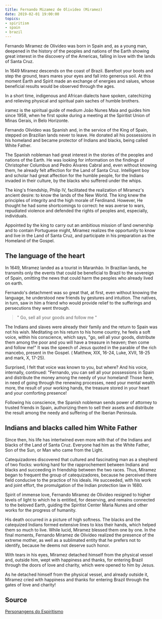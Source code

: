 ```yaml
---
title: Fernando Mizamez de Olivideo (Miramez)
date: 2019-02-01 19:00:00
topics: 
- spiritism
- spain
- brazil
---
```


Fernando Miramez de Olivídeo was born in Spain and, as a young man, deepened in
the history of the peoples and nations of the Earth showing great interest in
the discovery of the Americas, falling in love with the lands of Santa Cruz.

In 1649 Miramez descends on the coast of Brazil. Barefoot your boots and step
the ground, tears mares your eyes and fall into generous soil. At this moment
Earth and Spirit made an exchange of energies and values, whose beneficial
results would be observed through the ages.  

In a short time, indigenous and African dialects have spoken, catechizing and
relieving physical and spiritual pain saches of humble brothers.

iramez is the spiritual guide of medium João Nunes Maia and guides him since
1958, when he first spoke during a meeting at the Spiritist Union of Minas
Gerais, in Belo Horizonte. 

Fernando Olivídeo was Spanish and, in the service of the King of Spain, stepped
on Brazilian lands never to leave. He donated all his possessions in his
homeland and became protector of Indians and blacks, being called White Father.

The Spanish nobleman had great interest in the stories of the peoples and
nations of the Earth. He was looking for information on the findings of
Christopher Columbus and Pedro Álvares Cabral and, even without knowing them, he
already felt affection for the Land of Santa Cruz. Intelligent boy and scholar
had great affection for the humble people, for the Indians invaded in their
culture, by the blacks who suffered under the whips.

The king's friendship, Philip IV, facilitated the realization of Miramez's
ancient desire: to know the lands of the New World. The king knew the principles
of integrity and the high morale of Ferdinand. However, He thought he had some
shortcomings to correct: he was averse to wars, repudiated violence and defended
the rights of peoples and, especially, individuals.

Appointed by the king to carry out an ambitious mission of land ownership and to
contain Portuguese might, Miramez realizes the opportunity to know and live in
the Land of Santa Cruz, and participate in his preparation as the Homeland of
the Gospel.

## The language of the heart 
In 1649, Miramez landed as a tourist in Maranhão. In Brazilian lands, he transmits only the events that could be beneficial to Brazil to the sovereign of Spain, omitting the news that could harm the peoples who already lived on earth.

Fernando's detachment was so great that, at first, even without knowing the language, he understood new friends by gestures and intuition. The natives, in turn, saw in him a friend who would provide relief to the sufferings and persecutions they went through.

> " Go, sell all your goods and follow me "

The Indians and slaves were already their family and the return to Spain was not his wish. 
Meditating on his return to his home country, he feels a soft voice, within his 
conscience, which says, "go, sell all your goods, distribute them among the poor 
and you will have a treasure in heaven; then come and follow me!" 
It was the speech of Jesus quoted in the parable of the rich mancebo, present in the Gospel. 
( Matthew, XIX, 16-24, Luke, XVII, 18-25 and mark, X, 17-25).

Surprised, I felt that voice was known to you, but where? And his voice, internally, continued: "Fernando, you can sell all your possessions in Spain and distribute the money among the needy of your homeland! Those here, in need of going through the renewing processes, need your mental wealth more, the result of your working hands, the treasure stored in your heart and your comforting presence!

Following his conscience, the Spanish nobleman sends power of attorney to trusted friends in Spain, authorizing them to sell their assets and distribute the result among the needy and suffering of the Iberian Peninsula. 

## Indians and blacks called him White Father 
Since then, his life has intertwined even more with that of the Indians and blacks of the Land of Santa Cruz. Everyone had him as the White Father, Son of the Sun, or Man who came from the Light.

Catequizadores discovered that cultured and fascinating man as a shepherd of two flocks: working hard for the rapprochement between Indians and blacks and succeeding in friendship between the two races. Thus, Miramez began to frequent the group of catequizadores, because he perceived there field conducive to the practice of his ideals. He succeeded, with his work and joint effort, the promulgation of the Indian protection law in 1680.

Spirit of immense love, Fernando Miramez de Olivídeo resigned to higher levels of light to which he is entitled, for deserving, and remains connected to the beloved Earth, guiding the Spiritist Center Maria Nunes and other works for the progress of humanity.

His death occurred in a picture of high softness. The blacks and the catequized Indians formed extensive lines to kiss their hands, which helped them so much to live. While lucid, Miramez blessed them one by one. In the final moments, Fernando Miramez de Olivídeo realized the presence of the extreme mother, as well as a sublimated entity that he prefers not to identify, because he deems not deserve such honor.

With tears in his eyes, Miramez detached himself from the physical vessel and, outside him, wept with happiness and thanks, for entering Brazil through the doors of love and charity, which were opened to him by Jesus.

As he detached himself from the physical vessel, and already outside it, Miramez cried with happiness and thanks for entering Brazil through the gates of love and charity!

## Source
[Personangens do Espiritismo](https://personagensdoespiritismo.blogspot.com/2013/12/miramez.html)

